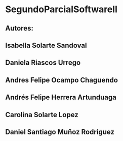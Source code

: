 # SegundoParcialSoftwarell
## Autores:
## Isabella Solarte Sandoval
## Daniela Riascos Urrego
## Andres Felipe Ocampo Chaguendo
## Andrés Felipe Herrera Artunduaga
## Carolina Solarte Lopez
## Daniel Santiago Muñoz Rodríguez

